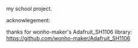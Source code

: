 my school project.


acknowlegement:


thanks for wonho-maker's Adafruit_SH1106 library: https://github.com/wonho-maker/Adafruit_SH1106
